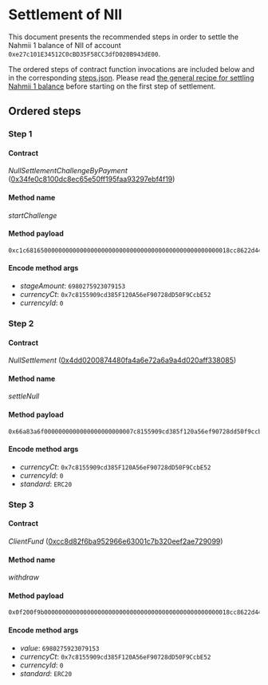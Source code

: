 # Settlement of NII
This document presents the recommended steps in order to settle the Nahmii 1
balance of NII of account `0xe27c101E34512C0cBD35F58CC3dfD020B943dE00`.

The ordered steps of contract function invocations are included below and in
the corresponding [steps.json](./steps.json). Please read [the general recipe
for settling Nahmii 1 balance](../../README.md) before starting on the first
step of settlement.

## Ordered steps
### Step 1
#### Contract
*NullSettlementChallengeByPayment* ([0x34fe0c8100dc8ec65e50ff195faa93297ebf4f19](https://etherscan.io/address/0x34fe0c8100dc8ec65e50ff195faa93297ebf4f19))
#### Method name
*startChallenge*
#### Method payload
```
0xc1c681650000000000000000000000000000000000000000000000000018cc8622d44ff10000000000000000000000007c8155909cd385f120a56ef90728dd50f9ccbe520000000000000000000000000000000000000000000000000000000000000000
```
#### Encode method args
* *stageAmount*: `6980275923079153`
* *currencyCt*: `0x7c8155909cd385F120A56eF90728dD50F9CcbE52`
* *currencyId*: `0`
### Step 2
#### Contract
*NullSettlement* ([0x4dd0200874480fa4a6e72a6a9a4d020aff338085](https://etherscan.io/address/0x4dd0200874480fa4a6e72a6a9a4d020aff338085))
#### Method name
*settleNull*
#### Method payload
```
0x66a83a6f0000000000000000000000007c8155909cd385f120a56ef90728dd50f9ccbe520000000000000000000000000000000000000000000000000000000000000000000000000000000000000000000000000000000000000000000000000000006000000000000000000000000000000000000000000000000000000000000000054552433230000000000000000000000000000000000000000000000000000000
```
#### Encode method args
* *currencyCt*: `0x7c8155909cd385F120A56eF90728dD50F9CcbE52`
* *currencyId*: `0`
* *standard*: `ERC20`
### Step 3
#### Contract
*ClientFund* ([0xcc8d82f6ba952966e63001c7b320eef2ae729099](https://etherscan.io/address/0xcc8d82f6ba952966e63001c7b320eef2ae729099))
#### Method name
*withdraw*
#### Method payload
```
0x0f200f9b0000000000000000000000000000000000000000000000000018cc8622d44ff10000000000000000000000007c8155909cd385f120a56ef90728dd50f9ccbe520000000000000000000000000000000000000000000000000000000000000000000000000000000000000000000000000000000000000000000000000000008000000000000000000000000000000000000000000000000000000000000000054552433230000000000000000000000000000000000000000000000000000000
```
#### Encode method args
* *value*: `6980275923079153`
* *currencyCt*: `0x7c8155909cd385F120A56eF90728dD50F9CcbE52`
* *currencyId*: `0`
* *standard*: `ERC20`
